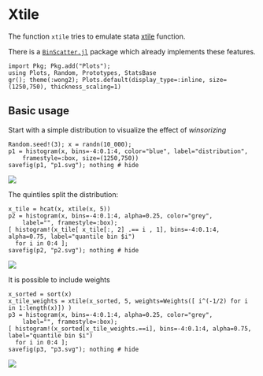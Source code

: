 # Xtile

The function `xtile` tries to emulate stata [xtile](https://www.stata.com/manuals/dpctile.pdf) function.

There is a [`BinScatter.jl`](https://github.com/matthieugomez/Binscatters.jl) package which already implements these features.


```@setup hist
import Pkg; Pkg.add("Plots");
using Plots, Random, Prototypes, StatsBase
gr(); theme(:wong2); Plots.default(display_type=:inline, size=(1250,750), thickness_scaling=1)
```


## Basic usage

Start with a simple distribution to visualize the effect of *winsorizing*
```@example hist
Random.seed!(3); x = randn(10_000);
p1 = histogram(x, bins=-4:0.1:4, color="blue", label="distribution", 
    framestyle=:box, size=(1250,750))
savefig(p1, "p1.svg"); nothing # hide
```
![](p1.svg)


The quintiles split the distribution:
```@example hist; 
x_tile = hcat(x, xtile(x, 5))
p2 = histogram(x, bins=-4:0.1:4, alpha=0.25, color="grey", 
    label="", framestyle=:box); 
[ histogram!(x_tile[ x_tile[:, 2] .== i , 1], bins=-4:0.1:4, alpha=0.75, label="quantile bin $i") 
  for i in 0:4 ];
savefig(p2, "p2.svg"); nothing # hide
```
![](p2.svg)


It is possible to include weights
```@example hist;
x_sorted = sort(x)
x_tile_weights = xtile(x_sorted, 5, weights=Weights([ i^(-1/2) for i in 1:length(x)]) ) 
p3 = histogram(x, bins=-4:0.1:4, alpha=0.25, color="grey", 
    label="", framestyle=:box); 
[ histogram!(x_sorted[x_tile_weights.==i], bins=-4:0.1:4, alpha=0.75, label="quantile bin $i") 
  for i in 0:4 ];
savefig(p3, "p3.svg"); nothing # hide
```
![](p3.svg)






